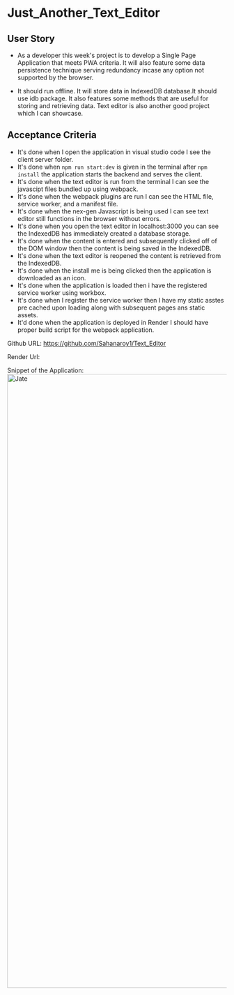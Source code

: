 # Just_Another_Text_Editor

## User Story
* As a developer this week's project is to develop a Single Page Application that meets PWA criteria. It will also feature some data persistence technique serving redundancy incase any option not supported by the browser.

* It should run offline. It will store data in IndexedDB database.It should use idb package. It also features some methods that are useful for storing and retrieving data. Text editor is also another good project which I can showcase.

## Acceptance Criteria
* It's done when I open the application in visual studio code I see the client server folder.
* It's done when `npm run start:dev` is given in the terminal after `npm install` the application starts the backend and serves the client.
* It's done when the text editor is run from the terminal I can see the javascipt files bundled up using webpack.
* It's done when the webpack plugins are run I can see the HTML file, service worker, and a manifest file.
* It's done when the nex-gen Javascript is being used I can see text editor still functions in the browser without errors.
* It's done when you open the text editor in localhost:3000 you can see the IndexedDB has immediately created a database storage.
* It's done when the content is entered and subsequently clicked off of the DOM window then the content is being saved in the IndexedDB.
* It's done when the text editor is reopened the content is retrieved from the IndexedDB.
* It's done when the install me is being clicked then the application is downloaded as an icon.
* It's done when the application is loaded then i have the registered service worker using workbox.
* It's done when I register the service worker then I have my static asstes pre cached upon loading along with subsequent pages ans static assets.
* It'd done when the application is deployed in Render I should have proper build script for the webpack application.

Github URL:
https://github.com/Sahanaroy1/Text_Editor

Render Url:


Snippet of the Application:
<img width="1409" alt="Jate" src="https://github.com/Sahanaroy1/Text_Editor/assets/127791384/e670d890-1451-4851-a609-7dd56827b71d">
